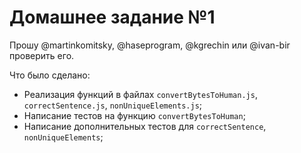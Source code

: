 # Домашнее задание №1

Прошу @martinkomitsky, @haseprogram, @kgrechin или @ivan-bir проверить его.

Что было сделано:
* Реализация функций в файлах `convertBytesToHuman.js`, `correctSentence.js`, `nonUniqueElements.js`;
* Написание тестов на функцию `convertBytesToHuman`;
* Написание дополнительных тестов для `correctSentence`, `nonUniqueElements`;
